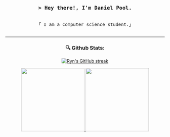 <div id="header" align="center">
  <h3 align="center">
        <samp>&gt; Hey there!, I'm
                <b>Daniel Pool.</b>
        </samp>
  </h3>

  <p align="center"> 
    <samp>
      <br>
      「 I am a computer science student.」
      <br>
      <br>
    </samp>
  </p>

---  
### 🔍 Github Stats:
<p align="center">
  <a href="https://github.com/Daniel-Pool-Engineer">
    <img src="https://github-readme-streak-stats.herokuapp.com/?user=Daniel-Pool-Engineer&theme=outrun&border=7F3FBF&background=0D1117" alt="Ryn's GitHub streak"/>
  </a>
</p>
<p align="center">
  <a href="https://github.com/Daniel-Pool-Engineer">
    <img height=200 src="https://github-readme-stats.vercel.app/api?username=Daniel-Pool-Engineer&show_icons=true&theme=outrun&border_color=7F3FBF&bg_color=0D1117&rank_icon=github" />
  </a>
  <a href="https://github.com/Daniel-Pool-Engineer">
    <img height=200 src="https://github-readme-stats.vercel.app/api/top-langs/?username=Daniel-Pool-Engineer&size_weight=0.5&count_weight=0.5&theme=outrun&border_color=7F3FBF&bg_color=0D1117&layout=compact" />
  </a>
</p>
